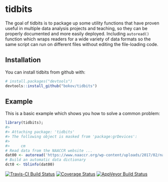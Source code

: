 
<!-- README.md is generated from README.Rmd. Please edit that file -->

# tidbits

The goal of tidbits is to package up some utility functions that have
proven useful in multiple data analysis projects and teaching, so they
can be properly documented and more easily deployed. Including
`autoread()` function which wraps readers for a wide variety of data
formats so the same script can run on different files without editing
the file-loading code.

## Installation

You can install tidbits from github with:

``` r
# install.packages("devtools")
devtools::install_github("bokov/tidbits")
```

## Example

This is a basic example which shows you how to solve a common problem:

``` r
library(tidbits);
#> 
#> Attaching package: 'tidbits'
#> The following object is masked from 'package:grDevices':
#> 
#>     cm
# Read data from the NAACCR website ...
dat00 <- autoread('https://www.naaccr.org/wp-content/uploads/2017/02/naaccr_cina_2009_2013_stage.sas7bdat');
# Build an automatic data dictionary
dct0 <- tblinfo(dat00)
```

[![Travis-CI Build
Status](https://travis-ci.org/bokov/tidbits.svg?branch=integration)](https://travis-ci.org/bokov/tidbits)
[![Coverage
Status](https://img.shields.io/codecov/c/github/bokov/tidbits/integration.svg)](https://codecov.io/github/bokov/tidbits?branch=integration)
[![AppVeyor Build
Status](https://ci.appveyor.com/api/projects/status/github/bokov/tidbits?branch=integration&svg=true)](https://ci.appveyor.com/project/bokov/tidbits)
